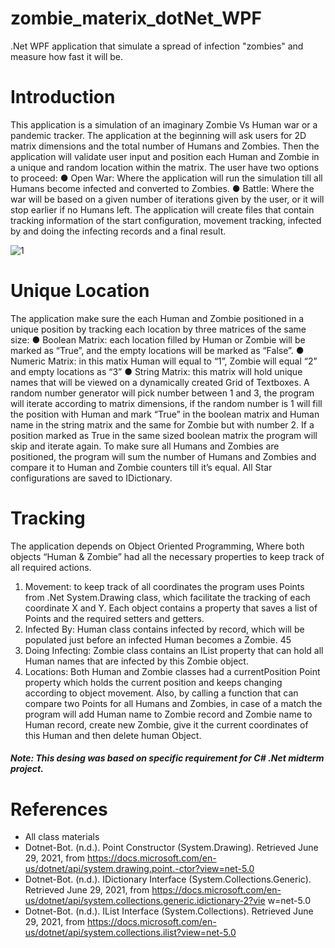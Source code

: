 # zombie_materix_dotNet_WPF
.Net WPF application that simulate a spread of infection "zombies" and measure how fast it will be.

# Introduction
This application is a simulation of an imaginary Zombie Vs Human
war or a pandemic tracker. The application at the beginning will ask users
for 2D matrix dimensions and the total number of Humans and Zombies.
Then the application will validate user input and position each Human and
Zombie in a unique and random location within the matrix.
The user have two options to proceed:
● Open War: Where the application will run the simulation till all
Humans become infected and converted to Zombies.
● Battle: Where the war will be based on a given number of iterations
given by the user, or it will stop earlier if no Humans left.
The application will create files that contain tracking information of the start
configuration, movement tracking, infected by and doing the infecting
records and a final result.

![1](https://user-images.githubusercontent.com/65984781/133001569-07a4f1e1-2f9c-4bc9-8a44-0c1e137e3410.png)

# Unique Location
The application make sure the each Human and Zombie positioned in
a unique position by tracking each location by three matrices of the same
size:
● Boolean Matrix: each location filled by Human or Zombie will be
marked as “True”, and the empty locations will be marked as “False”.
● Numeric Matrix: in this matix Human will equal to “1”, Zombie will
equal “2” and empty locations as “3”
● String Matrix: this matrix will hold unique names that will be viewed
on a dynamically created Grid of Textboxes.
A random number generator will pick number between 1 and 3, the
program will iterate according to matrix dimensions, if the random number
is 1 will fill the position with Human and mark “True” in the boolean matrix
and Human name in the string matrix and the same for Zombie but with
number 2. If a position marked as True in the same sized boolean matrix
the program will skip and iterate again. To make sure all Humans and
Zombies are positioned, the program will sum the number of Humans and
Zombies and compare it to Human and Zombie counters till it’s equal.
All Star configurations are saved to IDictionary.


# Tracking
The application depends on Object Oriented Programming, Where
both objects “Human & Zombie” had all the necessary properties to keep
track of all required actions.
1. Movement: to keep track of all coordinates the program uses Points
from .Net System.Drawing class, which facilitate the tracking of each
coordinate X and Y. Each object contains a property that saves a list
of Points and the required setters and getters.
2. Infected By: Human class contains infected by record, which will be
populated just before an infected Human becomes a Zombie.
45
3. Doing Infecting: Zombie class contains an IList property that can
hold all Human names that are infected by this Zombie object.
4. Locations: Both Human and Zombie classes had a currentPosition
Point property which holds the current position and keeps changing
according to object movement. Also, by calling a function that can
compare two Points for all Humans and Zombies, in case of a match
the program will add Human name to Zombie record and Zombie
name to Human record, create new Zombie, give it the current
coordinates of this Human and then delete human Object.

#### *Note: This desing was based on specific requirement for C# .Net midterm project.*

# References
- All class materials
- Dotnet-Bot. (n.d.). Point Constructor (System.Drawing). Retrieved June 29, 2021, from
https://docs.microsoft.com/en-us/dotnet/api/system.drawing.point.-ctor?view=net-5.0
- Dotnet-Bot. (n.d.). IDictionary Interface (System.Collections.Generic). Retrieved June
29, 2021, from
https://docs.microsoft.com/en-us/dotnet/api/system.collections.generic.idictionary-2?vie
w=net-5.0
- Dotnet-Bot. (n.d.). IList Interface (System.Collections). Retrieved June 29, 2021, from
https://docs.microsoft.com/en-us/dotnet/api/system.collections.ilist?view=net-5.0
